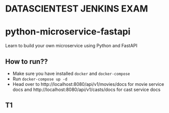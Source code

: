 # DATASCIENTEST JENKINS EXAM
# python-microservice-fastapi
Learn to build your own microservice using Python and FastAPI

## How to run??
 - Make sure you have installed `docker` and `docker-compose`
 - Run `docker-compose up -d`
 - Head over to http://localhost:8080/api/v1/movies/docs for movie service docs 
   and http://localhost:8080/api/v1/casts/docs for cast service docs
## T1
